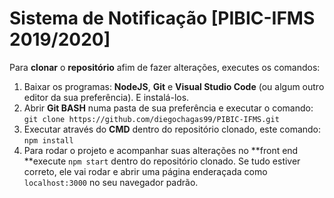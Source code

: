 # Sistema de Notificação [PIBIC-IFMS 2019/2020]

Para **clonar** o **repositório** afim de fazer alterações, executes os comandos:
1. Baixar os programas: **NodeJS**, **Git** e **Visual Studio Code** (ou algum outro editor da sua preferência). E instalá-los.
2. Abrir **Git BASH** numa pasta de sua preferência e executar o comando: `git clone https://github.com/diegochagas99/PIBIC-IFMS.git`
3. Executar através do **CMD** dentro do repositório clonado, este comando: `npm install`
4. Para rodar o projeto e acompanhar suas alterações no **front end **execute `npm start` dentro do repositório clonado. Se tudo estiver correto, ele vai rodar e abrir uma página enderaçada como `localhost:3000` no seu navegador padrão.
